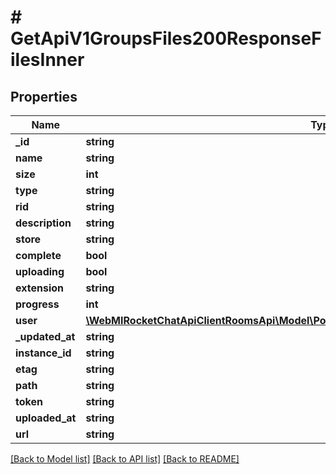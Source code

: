 # # GetApiV1GroupsFiles200ResponseFilesInner

## Properties

Name | Type | Description | Notes
------------ | ------------- | ------------- | -------------
**_id** | **string** |  | [optional]
**name** | **string** |  | [optional]
**size** | **int** |  | [optional]
**type** | **string** |  | [optional]
**rid** | **string** |  | [optional]
**description** | **string** |  | [optional]
**store** | **string** |  | [optional]
**complete** | **bool** |  | [optional]
**uploading** | **bool** |  | [optional]
**extension** | **string** |  | [optional]
**progress** | **int** |  | [optional]
**user** | [**\WebMIRocketChatApiClientRoomsApi\Model\PostApiV1ChannelsCreate200ResponseChannelU**](PostApiV1ChannelsCreate200ResponseChannelU.md) |  | [optional]
**_updated_at** | **string** |  | [optional]
**instance_id** | **string** |  | [optional]
**etag** | **string** |  | [optional]
**path** | **string** |  | [optional]
**token** | **string** |  | [optional]
**uploaded_at** | **string** |  | [optional]
**url** | **string** |  | [optional]

[[Back to Model list]](../../README.md#models) [[Back to API list]](../../README.md#endpoints) [[Back to README]](../../README.md)
